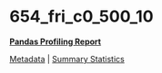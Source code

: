 # 654_fri_c0_500_10

[**Pandas Profiling Report**](../docs_sources/profile/654_fri_c0_500_10.html)

[Metadata](metadata.yaml) | [Summary Statistics](summary_stats.csv)

